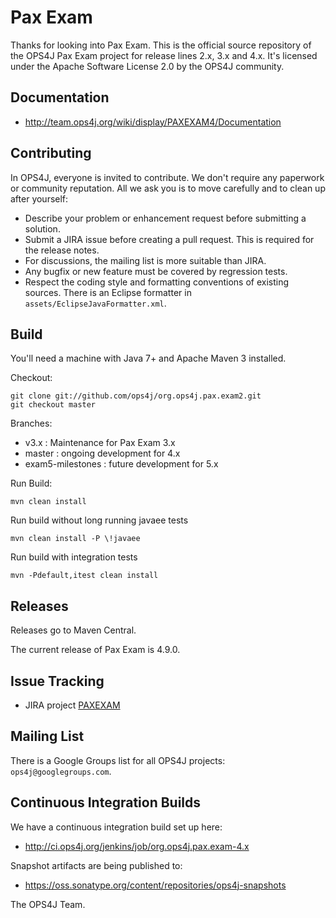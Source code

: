 Pax Exam
========

Thanks for looking into Pax Exam.
This is the official source repository of the OPS4J Pax Exam project for 
release lines 2.x, 3.x and 4.x.
It's licensed under the Apache Software License 2.0 by the OPS4J community.

## Documentation

* <http://team.ops4j.org/wiki/display/PAXEXAM4/Documentation>

## Contributing

In OPS4J, everyone is invited to contribute. We don't require any paperwork or community reputation.
All we ask you is to move carefully and to clean up after yourself: 

* Describe your problem or enhancement request before submitting a solution.
* Submit a JIRA issue before creating a pull request. This is required for the release notes.
* For discussions, the mailing list is more suitable than JIRA.
* Any bugfix or new feature must be covered by regression tests.
* Respect the coding style and formatting conventions of existing sources. There is an Eclipse
formatter in `assets/EclipseJavaFormatter.xml`.
 
## Build

You'll need a machine with Java 7+ and Apache Maven 3 installed.

Checkout:

    git clone git://github.com/ops4j/org.ops4j.pax.exam2.git
    git checkout master

Branches:
* v3.x   : Maintenance for Pax Exam 3.x 
* master : ongoing development for 4.x 
* exam5-milestones : future development for 5.x

Run Build:

    mvn clean install
    
Run build without long running javaee tests

	mvn clean install -P \!javaee

Run build with integration tests

    mvn -Pdefault,itest clean install

## Releases

Releases go to Maven Central.

The current release of Pax Exam is 4.9.0.

## Issue Tracking

* JIRA project [PAXEXAM](http://team.ops4j.org/browse/PAXEXAM)

## Mailing List

There is a Google Groups list for all OPS4J projects: `ops4j@googlegroups.com`.

## Continuous Integration Builds

We have a continuous integration build set up here:

* <http://ci.ops4j.org/jenkins/job/org.ops4j.pax.exam-4.x>

Snapshot artifacts are being published to:

* <https://oss.sonatype.org/content/repositories/ops4j-snapshots>


The OPS4J Team.

